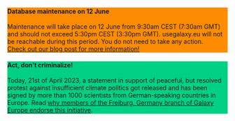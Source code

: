 <!--div class="alert" style="background: #FFD500;">

The Freiburg Galaxy team will be striking on 03.03.2023.
For more information, please see our [blog post](https://galaxyproject.org/news/2023-02-27-climate-strike/).

</div-->



<div class="alert" style="background: #fd8c00;">

#### **Database maintenance on 12 June**

Maintenance will take place on 12 June from 9:30am CEST (7:30am GMT) and should not exceed 5:30pm CEST (3:30pm GMT). usegalaxy.eu will not be reachable during this period. You do not need to take any action.  
[Check out our blog post for more information!](https://galaxyproject.org/news/2023-06-06-eu-maintenance)

</div>

<div class="alert" style="background: #00d084;">

#### **Act, don't criminalize!**

Today, 21st of April 2023, a statement in support of peaceful, but resolved protest against insufficient climate politics got released and has been signed by more than 1000 scientists from German-speaking countries in Europe. Read [why members of the Freiburg, Germany branch of Galaxy Europe endorse this initiative](https://galaxyproject.org/news/2023-04-21-act-dont-criminalize/).

</div>


<!--div class="alert" style="background: #FFD500;">

#### **Peace to Ukraine!**

🇺🇦 The **[list of laboratories][ua-table]** that can host Ukrainian scientists can be found here. Galaxy Project has a number of positions at its EU and US sites. Contact us at **[ukraine@galaxyproject.org][ua-mail]** | Список **[лабораторій][ua-table]** які можуть прийняти українських науковців усіх рівнів доступний тут. Galaxy Project має відкриті вакансії у своīх європейських та американських осередках. Пишіть нам на **[ukraine@galaxyproject.org][ua-mail]** | **[Cписок лабораторий][ua-table]**, которые могут принять украинских ученых доступен здесь. Galaxy Project имеет открытые позиции на своих европейских и американских сайтах. Контактируйте нас используя **[ukraine@galaxyproject.org][ua-mail]** 🇺🇦

</div>

[ua-table]: https://bit.ly/ua-table
[ua-form]: https://bit.ly/ua-form
[ua-mail]: mailto:ukraine@galaxyproject.org?subject="Galaxy-UA"
</div-->